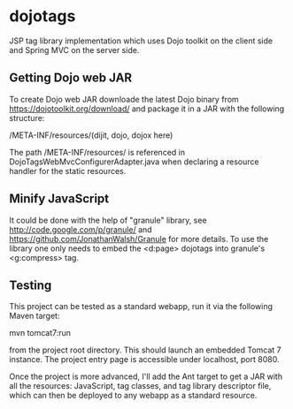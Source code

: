 dojotags
========

JSP tag library implementation which uses Dojo toolkit on the client side and Spring MVC on the server side.


Getting Dojo web JAR
--------------------

To create Dojo web JAR downloade the latest Dojo binary from https://dojotoolkit.org/download/ and package
it in a JAR with the following structure:

/META-INF/resources/(dijit, dojo, dojox here)

The path /META-INF/resources/ is referenced in DojoTagsWebMvcConfigurerAdapter.java when declaring a resource
handler for the static resources.

Minify JavaScript
-----------------

It could be done with the help of "granule" library, see http://code.google.com/p/granule/
and https://github.com/JonathanWalsh/Granule for more details. To use the library one only needs to embed the <d:page>
dojotags into granule's <g:compress> tag.


Testing
-------

This project can be tested as a standard webapp, run it via the following Maven target:

mvn tomcat7:run

from the project root directory. This should launch an embedded Tomcat 7 instance. The project entry page is accessible
under localhost, port 8080.

Once the project is more advanced, I'll add the Ant target to get a JAR with all the resources: JavaScript, tag classes,
and tag library descriptor file, which can then be deployed to any webapp as a standard resource.